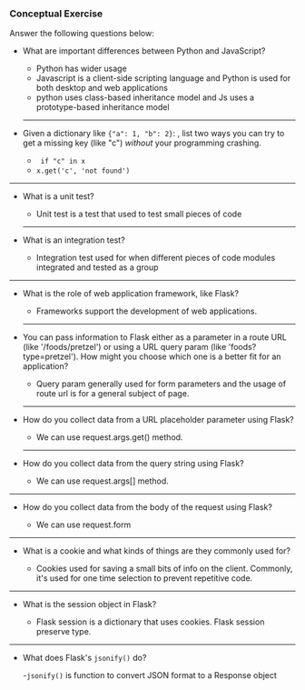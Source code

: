 ### Conceptual Exercise

Answer the following questions below:

- What are important differences between Python and JavaScript?

    - Python has wider usage 
    - Javascript is a client-side scripting language and Python is used for both desktop and web applications
    - python uses class-based inheritance model and Js uses a prototype-based inheritance model
  
  ---

- Given a dictionary like ``{"a": 1, "b": 2}``: , list two ways you
  can try to get a missing key (like "c") *without* your programming
  crashing.
  
  - ``` if "c" in x```
  -  ```x.get('c', 'not found')```

---
- What is a unit test?

  - Unit test is a test that used to test small pieces of code
  ---

- What is an integration test?

  - Integration test used for when different pieces of code modules integrated and tested as a group
---

- What is the role of web application framework, like Flask?

  - Frameworks support the development of web applications. 
  ---

- You can pass information to Flask either as a parameter in a route URL
  (like '/foods/pretzel') or using a URL query param (like
  'foods?type=pretzel'). How might you choose which one is a better fit
  for an application?

  - Query param generally used for form parameters and the usage of route url is for a general subject of page.
  ___

- How do you collect data from a URL placeholder parameter using Flask?
    
    - We can use request.args.get() method.
  
  ---

- How do you collect data from the query string using Flask?
  
    - We can use request.args[] method.
  
---
- How do you collect data from the body of the request using Flask?
  
    - We can use request.form
---
- What is a cookie and what kinds of things are they commonly used for?

  - Cookies used for saving a small bits of info on the client. Commonly, it's used for one time selection to prevent repetitive code.
---
- What is the session object in Flask?

  - Flask session is a dictionary that uses cookies. Flask session preserve type.

---
- What does Flask's `jsonify()` do?

  -`jsonify()` is function to convert JSON format to a Response object 
